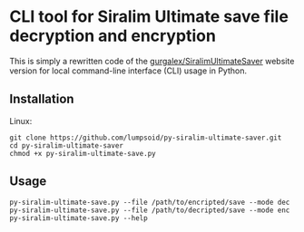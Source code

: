 # CLI tool for Siralim Ultimate save file decryption and encryption
This is simply a rewritten code of the [gurgalex/SiralimUltimateSaver](https://github.com/gurgalex/SiralimUltimateSaver) website version for local command-line interface (CLI) usage in Python.

## Installation

Linux:
```
git clone https://github.com/lumpsoid/py-siralim-ultimate-saver.git
cd py-siralim-ultimate-saver
chmod +x py-siralim-ultimate-save.py
```

## Usage
```
py-siralim-ultimate-save.py --file /path/to/encripted/save --mode dec
py-siralim-ultimate-save.py --file /path/to/decripted/save --mode enc
py-siralim-ultimate-save.py --help
```